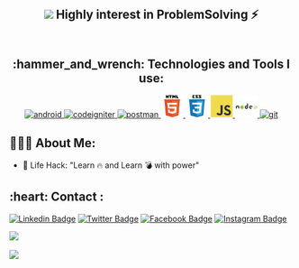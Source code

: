 <h2 align="center">
 <abc>
  <br><img src="https://user-images.githubusercontent.com/42378118/110234147-e3259600-7f4e-11eb-95be-0c4047144dea.gif" width="30">
  Highly interest in ProblemSolving ⚡
  <br>
    <br>
<!--     <img src="https://media.giphy.com/media/SWoSkN6DxTszqIKEqv/giphy.gif" alt="Coder GIF" width="500"> -->
 </abc>
</h2> 
<h2 align="center">:hammer_and_wrench: Technologies and Tools I use:</h2>
<p align="center">
<a href="https://www.android.com/" target="_blank"> <img src="https://www.vectorlogo.zone/logos/android/android-icon.svg" alt="android" width="40" height="40"/> </a>
<a href="https://www.php.com/" target="_blank"> <img src="https://www.vectorlogo.zone/logos/php/php-icon.svg" alt="codeigniter" width="40" height="40"/> </a>
<a href="https://www.postman.com/" target="_blank"> <img src="https://www.vectorlogo.zone/logos/getpostman/getpostman-icon.svg" alt="postman" width="40" height="40"/> </a>
<a href="https://www.w3.org/html/" target="_blank"> <img src="https://raw.githubusercontent.com/devicons/devicon/master/icons/html5/html5-original-wordmark.svg" alt="html5" width="40" height="40"/> </a>
    <a href="https://www.w3schools.com/css/" target="_blank"> <img src="https://raw.githubusercontent.com/devicons/devicon/master/icons/css3/css3-original-wordmark.svg" alt="css3" width="40" height="40"/> </a>
    <a href="https://developer.mozilla.org/en-US/docs/Web/JavaScript" target="_blank"> <img src="https://raw.githubusercontent.com/devicons/devicon/master/icons/javascript/javascript-original.svg" alt="javascript" width="40" height="40"/> </a>
      <a href="https://nodejs.org" target="_blank"> <img src="https://raw.githubusercontent.com/devicons/devicon/master/icons/nodejs/nodejs-original-wordmark.svg" alt="nodejs" width="40" height="40"/> </a>
<a href="https://git-scm.com/" target="_blank"> <img src="https://www.vectorlogo.zone/logos/git-scm/git-scm-icon.svg" alt="git" width="40" height="40"/> </a>
</p>
<h2 align="left">👨🏻‍💻 About Me:</h2>

- :dart: Life Hack: "Learn :fire: and Learn :bomb: with power" 


<h2 align="left">:heart: Contact :</h2>

[![Linkedin Badge](https://img.shields.io/badge/-efrizalnf-blue?style=flat-square&logo=Linkedin&logoColor=white&link=https://www.linkedin.com/in/efrizalnf/)](https://www.linkedin.com/in/efrizalnf) [![Twitter Badge](https://img.shields.io/badge/-@efrizalnf-1ca0f1?style=flat-square&labelColor=1ca0f1&logo=twitter&logoColor=white&link=https://twitter.com/zalzondabuzz)](https://twitter.com/zalzondabuzz) [![Facebook Badge](https://img.shields.io/badge/-@efrizalnf-3b5998?style=flat-square&labelColor=3b5998&logo=facebook&logoColor=white&link=https://www.facebook.com/efrizalnurulfajri)](https://www.facebook.com/efrizalnurulfajri) [![Instagram Badge](https://img.shields.io/badge/-@efrizalnf-D7008A?style=flat-square&labelColor=D7008A&logo=Instagram&logoColor=white&link=https://www.instagram.com/efrizalnf/)](https://www.instagram.com/efrizalnf/)


![](https://github-readme-stats.vercel.app/api?username=efrizalnf&&show_icons=true&count_private=true&line_height=40)
<!-- ![](https://github-readme-stats.vercel.app/api/top-langs/?username=efrizalnf&hide=html) -->

<div>
    <img src="https://raw.githubusercontent.com/efrizalnf/efrizalnf/github-contribution-grid-snake.svg" />
</div>



